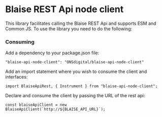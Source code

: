 # Blaise REST Api node client

This library facilitates calling the Blaise REST Api and supports ESM and Common JS. To use
the library you need to do the following:

### Consuming

Add a dependency to your package.json file:
```
"blaise-api-node-client": "ONSdigital/blaise-api-node-client"
```


Add an import statement where you wish to consume the client and interfaces:
```
import BlaiseApiRest, { Instrument } from "blaise-api-node-client";
```

Declare and consume the client by passing the URL of the rest api:
```
const blaiseApiClient = new BlaiseApiClient(`http://${BLAISE_API_URL}`);
```
